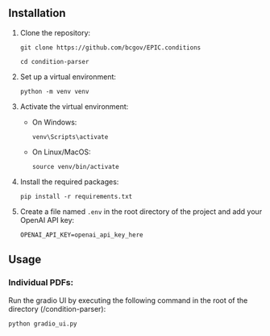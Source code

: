 ## Installation

1. Clone the repository:
   
   `git clone https://github.com/bcgov/EPIC.conditions`

   `cd condition-parser`
   

2. Set up a virtual environment:
   
    `python -m venv venv`

3. Activate the virtual environment:
   - On Windows:
   
        `venv\Scripts\activate`
   - On Linux/MacOS:
   
        `source venv/bin/activate`

4. Install the required packages:
   
    `pip install -r requirements.txt`

5. Create a file named `.env` in the root directory of the project and add your OpenAI API key:
   ```text
   OPENAI_API_KEY=openai_api_key_here
   ```

## Usage

### Individual PDFs:

Run the gradio UI by executing the following command in the root of the directory (/condition-parser):

`python gradio_ui.py`